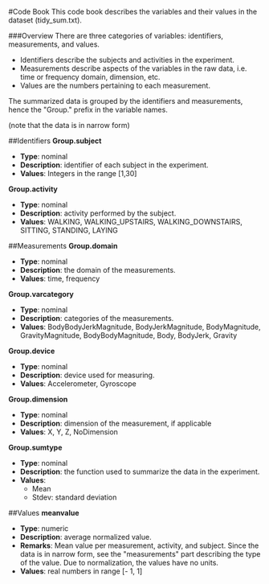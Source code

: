 #Code Book
This code book describes the variables and their values in the dataset (tidy_sum.txt). 

###Overview
There are three categories of variables: identifiers, measurements, and values. 
- Identifiers describe the subjects and activities in the experiment. 
- Measurements describe aspects of the variables in the raw data, i.e. time or frequency domain, dimension, etc. 
- Values are the numbers pertaining to each measurement.

The summarized data is grouped by the identifiers and measurements, hence the "Group." prefix in the variable names.

(note that the data is in narrow form)


##Identifiers
**Group.subject**
- **Type**: nominal
- **Description**: identifier of each subject in the experiment.
- **Values**: Integers in the range [1,30]

**Group.activity**
- **Type**: nominal
- **Description**: activity performed by the subject.
- **Values**: WALKING, WALKING_UPSTAIRS, WALKING_DOWNSTAIRS, SITTING, STANDING, LAYING

##Measurements
**Group.domain**
- **Type**: nominal
- **Description**: the domain of the measurements.
- **Values**: time, frequency

**Group.varcategory**
- **Type**: nominal
- **Description**: categories of the measurements.
- **Values**: BodyBodyJerkMagnitude, BodyJerkMagnitude, BodyMagnitude, GravityMagnitude, BodyBodyMagnitude, Body, BodyJerk, Gravity  

**Group.device**
- **Type**: nominal
- **Description**: device used for measuring.
- **Values**: Accelerometer, Gyroscope

**Group.dimension**
- **Type**: nominal
- **Description**: dimension of the measurement, if applicable
- **Values**: X, Y, Z, NoDimension

**Group.sumtype**
- **Type**: nominal
- **Description**: the function used to summarize the data in the experiment.
- **Values**: 
  - Mean
  - Stdev: standard deviation
  
 
##Values
**meanvalue**
- **Type**: numeric
- **Description**: average normalized value.
- **Remarks**: Mean value per measurement, activity, and subject. Since the data is in narrow form, see the "measurements" part describing the type of the value. Due to normalization, the values have no units.
- **Values**: real numbers in range [- 1, 1]